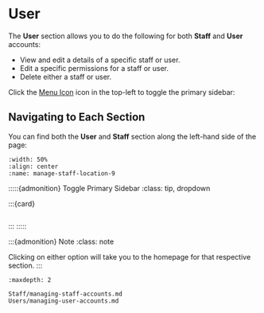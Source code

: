 

# User

The **User** section allows you to do the following for both **Staff** and **User** accounts:

- View and edit a details of a specific staff or user.
- Edit a specific permissions for a staff or user.
- Delete either a staff or user.

Click the [Menu Icon](#menu-icon) icon in the top-left to toggle the primary sidebar:



## Navigating to Each Section


You can find both the **User** and **Staff** section along the left-hand side of the page:


```{figure} ../_static/solo_app/User/Staff/manage-staff-location.jpeg
:width: 50%
:align: center
:name: manage-staff-location-9
```

:::::{admonition} Toggle Primary Sidebar
:class: tip, dropdown

:::{card}

```{include} ../QuickTips/TogglePrimarySidebar.md
```

:::
:::::


:::{admonition} Note
:class: note

Clicking on either option will take you to the homepage for that respective section.
:::


```{toctree}
:maxdepth: 2

Staff/managing-staff-accounts.md
Users/managing-user-accounts.md
```

